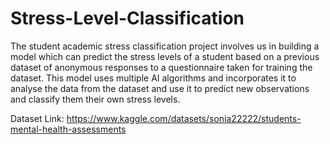 # Stress-Level-Classification
  The student academic stress classification project involves us in building a model  which can predict the stress levels of a student based on a previous dataset of  anonymous responses to a questionnaire taken for training the dataset. This model uses multiple AI algorithms and incorporates it to analyse the data from the dataset and use it to predict new observations and classify them their own stress levels. 


Dataset Link: https://www.kaggle.com/datasets/sonia22222/students-mental-health-assessments

